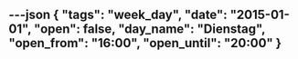 ---json
{
"tags": "week_day",
  "date": "2015-01-01",
  "open": false,
  "day_name": "Dienstag",
  "open_from": "16:00",
  "open_until": "20:00"
}
---

